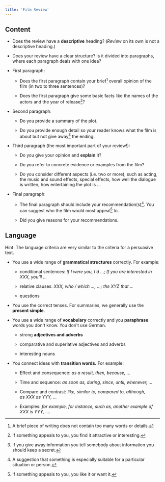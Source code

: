 ```yaml
---
title: 'Film Review'
---
```


## Content

- Does the review have a **descriptive** heading? (_Review_ on its own is not a
descriptive heading.)

- Does your review have a clear structure? Is it divided into paragraphs, where
each paragraph deals with one idea?

- First paragraph:

  - Does the first paragraph contain your brief[^brief] overall opinion of the
  film (in two to three sentences)?

  - Does the first paragraph give some basic facts like the names of the actors
  and the year of release[^release]?

- Second paragraph:

  - Do you provide a summary of the plot.

  - Do you provide enough detail so your reader knows what the film is about
  but not give away[^giveaway] the ending.

- Third paragraph (the most important part of your review!):

  - Do you give your opinion and **explain** it?

  - Do you refer to concrete evidence or examples from the film?

  - Do you consider different aspects (i.e. two or more), such as acting, the
  music and sound effects, special effects, how well the dialogue is written,
  how entertaining the plot is ...

- Final paragraph:

  - The final paragraph should include your recommendation(s)[^recommendation].
  You can suggest who the film would most appeal[^appealto] to.

  - Did you give reasons for your recommendations.

## Language

Hint: The language criteria are very similar to the criteria for a persuasive
text.

- You use a wide range of **grammatical structures** correctly. For example:

  - conditional sentences: _If I were you, I'd ...; If you are interested in
  XXX, you'll ..._

  - relative clauses: _XXX, who / which ..., ...; the XYZ that ..._

  - questions

- You use the correct tenses. For summaries, we generally use the **present
simple**.

- You use a wide range of **vocabulary** correctly and you **paraphrase** words
you don't know. You don't use German.

  - strong **adjectives and adverbs**

  - comparative and superlative adjectives and adverbs

  - interesting nouns

- You connect ideas with **transition words.** For example:

  - Effect and consequence: _as a result, then, because, ..._

  - Time and sequence: _as soon as, during, since, until, whenever, ..._

  - Compare and contrast: _like, similar to, compared to, although, as XXX as
  YYY, ..._

  - Examples: _for example, for instance, such as, another example of XXX is
  YYY, ...._

[^brief]: A brief piece of writing does not contain too many words or details.

[^release]: If something appeals to you, you find it attractive or interesting.

[^giveaway]: If you give away information you tell somebody about information you should keep a secret.

[^recommendation]: A suggestion that something is especially suitable for a particular situation or person.

[^appealto]: If something appeals to you, you like it or want it.
